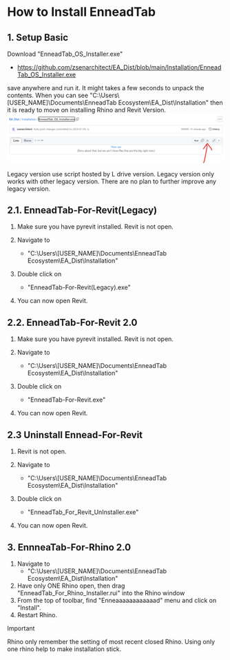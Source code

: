 # How to Install EnneadTab


## 1. Setup Basic
Download "EnneadTab_OS_Installer.exe"

- https://github.com/zsenarchitect/EA_Dist/blob/main/Installation/EnneadTab_OS_Installer.exe

save anywhere and run it. It might takes a few seconds to unpack the contents. When you can see "C:\Users\\[USER_NAME]\Documents\EnneadTab Ecosystem\EA_Dist\Installation" then it is ready to move on installing Rhino and Revit Version.
![screenshot of downloading page](/Apps/lib/EnneadTab/images/Instruction_core.png)

Legacy version use script hosted by L drive version. Legacy version only works with other legacy version. There are no plan to further improve any legacy version.

## 2.1. EnneadTab-For-Revit(Legacy)
1. Make sure you have pyrevit installed. Revit is not open.

2. Navigate to 
    - "C:\Users\\[USER_NAME]\Documents\EnneadTab Ecosystem\EA_Dist\Installation"

3. Double click on 
    - "EnneadTab-For-Revit(Legacy).exe"

4. You can now open Revit.

## 2.2. EnneadTab-For-Revit 2.0
1. Make sure you have pyrevit installed. Revit is not open.

2. Navigate to 
    - "C:\Users\\[USER_NAME]\Documents\EnneadTab Ecosystem\EA_Dist\Installation"

3. Double click on 
    - "EnneadTab-For-Revit.exe"

4. You can now open Revit.

## 2.3 Uninstall Ennead-For-Revit

1. Revit is not open.

2. Navigate to 
    - "C:\Users\\[USER_NAME]\Documents\EnneadTab Ecosystem\EA_Dist\Installation"

3. Double click on 
    - "EnneadTab_For_Revit_UnInstaller.exe"

4. You can now open Revit.

## 3. EnnneaTab-For-Rhino 2.0
1. Navigate to 
    - "C:\Users\\[USER_NAME]\Documents\EnneadTab Ecosystem\EA_Dist\Installation"
2. Have only ONE Rhino open, then drag "EnneadTab_For_Rhino_Installer.rui" into the Rhino window
3. From the top of toolbar, find "Enneaaaaaaaaaaaad" menu and click on "Install".
4. Restart Rhino.


> [!IMPORTANT]
> Rhino only remember the setting of most recent closed Rhino. Using only one rhino help to make installation stick.
